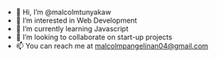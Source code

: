 - 👋 Hi, I’m @malcolmtunyakaw
- 👀 I’m interested in Web Development
- 🌱 I’m currently learning Javascript
- 💞️ I’m looking to collaborate on start-up projects
- 📫 You can reach me at malcolmpangelinan04@gmail.com

<!---
malcolmtunyakaw/malcolmtunyakaw is a ✨ special ✨ repository because its `README.md` (this file) appears on your GitHub profile.
You can click the Preview link to take a look at your changes.
--->
